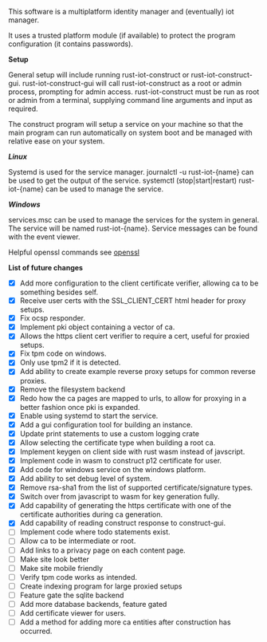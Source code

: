 This software is a multiplatform identity manager and (eventually) iot manager.

It uses a trusted platform module (if available) to protect the program configuration (it contains passwords).

**Setup**

General setup will include running rust-iot-construct or rust-iot-construct-gui. rust-iot-construct-gui will call rust-iot-construct as a root or admin process, prompting for admin access. rust-iot-construct must be run as root or admin from a terminal, supplying command line arguments and input as required.

The construct program will setup a service on your machine so that the main program can run automatically on system boot and be managed with relative ease on your system.

***Linux***

Systemd is used for the service manager. journalctl -u rust-iot-{name} can be used to get the output of the service. systemctl (stop|start|restart) rust-iot-{name} can be used to manage the service.

***Windows***

services.msc can be used to manage the services for the system in general. The service will be named rust-iot-{name}. Service messages can be found with the event viewer.

Helpful openssl commands see [openssl](openssl.md)

**List of future changes**

- [x] Add more configuration to the client certificate verifier, allowing ca to be something besides self.
- [x] Receive user certs with the SSL_CLIENT_CERT html header for proxy setups.
- [x] Fix ocsp responder.
- [x] Implement pki object containing a vector of ca.
- [x] Allows the https client cert verifier to require a cert, useful for proxied setups.
- [x] Fix tpm code on windows.
- [x] Only use tpm2 if it is detected.
- [x] Add ability to create example reverse proxy setups for common reverse proxies.
- [x] Remove the filesystem backend
- [x] Redo how the ca pages are mapped to urls, to allow for proxying in a better fashion once pki is expanded.
- [x] Enable using systemd to start the service.
- [x] Add a gui configuration tool for building an instance.
- [x] Update print statements to use a custom logging crate
- [x] Allow selecting the certificate type when building a root ca.
- [x] Implement keygen on client side with rust wasm instead of javscript.
- [x] Implement code in wasm to construct p12 certificate for user.
- [x] Add code for windows service on the windows platform.
- [x] Add ability to set debug level of system.
- [x] Remove rsa-sha1 from the list of supported certificate/signature types.
- [x] Switch over from javascript to wasm for key generation fully.
- [x] Add capability of generating the https certificate with one of the certificate authorities during ca generation.
- [x] Add capability of reading construct response to construct-gui.
- [ ] Implement code where todo statements exist.
- [ ] Allow ca to be intermediate or root.
- [ ] Add links to a privacy page on each content page.
- [ ] Make site look better
- [ ] Make site mobile friendly
- [ ] Verify tpm code works as intended.
- [ ] Create indexing program for large proxied setups
- [ ] Feature gate the sqlite backend
- [ ] Add more database backends, feature gated
- [ ] Add certificate viewer for users.
- [ ] Add a method for adding more ca entities after construction has occurred.